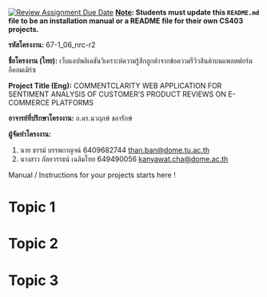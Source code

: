 [![Review Assignment Due Date](https://classroom.github.com/assets/deadline-readme-button-22041afd0340ce965d47ae6ef1cefeee28c7c493a6346c4f15d667ab976d596c.svg)](https://classroom.github.com/a/w8H8oomW)
**<ins>Note</ins>: Students must update this `README.md` file to be an installation manual or a README file for their own CS403 projects.**

**รหัสโครงงาน:** 67-1_06_nrc-r2

**ชื่อโครงงาน (ไทย):** เว็บแอปพลิเคชันวิเคราะห์ความรู้สึกลูกค้าจากข้อความรีวิวสินค้าบนแพลตฟอร์มอีคอมเมิร์ซ 

**Project Title (Eng):** COMMENTCLARITY WEB APPLICATION FOR SENTIMENT ANALYSIS OF CUSTOMER’S PRODUCT REVIEWS ON E-COMMERCE PLATFORMS

**อาจารย์ที่ปรึกษาโครงงาน:** อ.ดร.นวฤกษ์  ชลารักษ์

**ผู้จัดทำโครงงาน:** 
1. นาย ธรรม์ บรรพกาญจน์   6409682744  than.ban@dome.tu.ac.th
2. นางสาว กัลยวรรธน์ เฉลิมไทย 649490056 kanyawat.cha@dome.ac.th
   
Manual / Instructions for your projects starts here !
# Topic 1
# Topic 2 
# Topic 3
